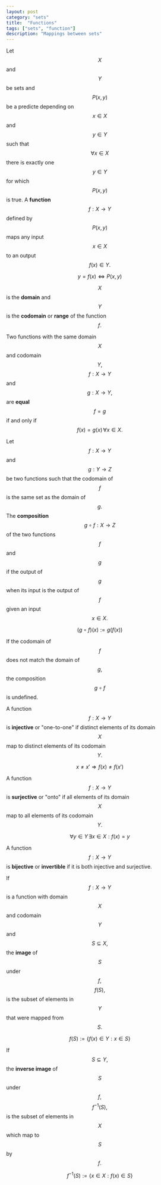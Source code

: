 ```yaml
---
layout: post
category: "sets"
title:  "Functions"
tags: ["sets", "function"]
description: "Mappings between sets"
---
```


Let $$X$$ and $$Y$$ be sets and $$P(x,y)$$ be a predicte depending on $$x \in X$$ and $$y \in Y$$ such that $$\forall x \in X$$ there is exactly one $$y \in Y$$ for which $$P(x,y)$$ is true. A **function** $$f : X \rightarrow Y$$ defined by $$P(x,y)$$ maps any input $$x \in X$$ to an output $$f(x) \in Y.$$

$$y=f(x) \Leftrightarrow P(x,y)$$

$$X$$ is the **domain** and $$Y$$ is the **codomain** or **range** of the function $$f.$$

Two functions with the same domain $$X$$ and codomain $$Y,$$ $$f : X \rightarrow Y$$ and $$g : X \rightarrow Y,$$ are **equal** $$f=g$$ if and only if $$f(x)=g(x)\, \forall x \in X.$$

Let $$f : X \rightarrow Y$$ and $$g : Y \rightarrow Z$$ be two functions such that the codomain of $$f$$ is the same set as the domain of $$g.$$ The **composition** $$g \circ f : X \rightarrow Z$$ of the two functions $$f$$ and $$g$$ if the output of $$g$$ when its input is the output of $$f$$ given an input $$x \in X.$$

$$(g \circ f)(x) := g\left(f(x)\right)$$

If the codomain of $$f$$ does not match the domain of $$g,$$ the composition $$g \circ f$$ is undefined.

A function $$f: X \rightarrow Y$$ is **injective** or "one-to-one" if distinct elements of its domain $$X$$ map to distinct elements of its codomain $$Y.$$

$$ x \neq x' \Rightarrow f(x) \neq f(x')$$

A function $$f: X \rightarrow Y$$ is **surjective** or "onto" if all elements of its domain $$X$$ map to all elements of its codomain $$Y.$$

$$ \forall y \in Y \, \exists x \in X : f(x) = y$$

A function $$f: X \rightarrow Y$$ is **bijective** or **invertible** if it is both injective and surjective.

If $$f: X \rightarrow Y$$ is a function with domain $$X$$ and codomain $$Y$$ and $$S \subseteq X,$$ the **image** of $$S$$ under $$f,$$ $$f(S),$$ is the subset of elements in $$Y$$ that were mapped from $$S.$$

$$f(S) := \{f(x) \in Y : x \in S\} $$

If $$S \subseteq Y,$$ the **inverse image** of $$S$$ under $$f,$$ $$f^{-1}(S),$$ is the subset of elements in $$X$$ which map to $$S$$ by $$f.$$

$$f^{-1}(S) := \{x \in X : f(x) \in S\} $$
